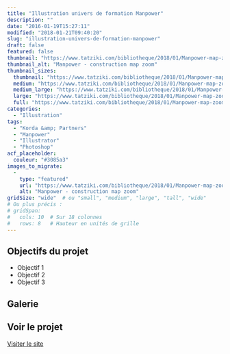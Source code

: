 ```yaml
---
title: "Illustration univers de formation Manpower"
description: ""
date: "2016-01-19T15:27:11"
modified: "2018-01-21T09:40:20"
slug: "illustration-univers-de-formation-manpower"
draft: false
featured: false
thumbnail: "https://www.tatziki.com/bibliotheque/2018/01/Manpower-map-zoom02.jpg"
thumbnail_alt: "Manpower - construction map zoom"
thumbnail_sizes:
  thumbnail: "https://www.tatziki.com/bibliotheque/2018/01/Manpower-map-zoom02-150x150.jpg"
  medium: "https://www.tatziki.com/bibliotheque/2018/01/Manpower-map-zoom02-300x240.jpg"
  medium_large: "https://www.tatziki.com/bibliotheque/2018/01/Manpower-map-zoom02-768x613.jpg"
  large: "https://www.tatziki.com/bibliotheque/2018/01/Manpower-map-zoom02-1024x818.jpg"
  full: "https://www.tatziki.com/bibliotheque/2018/01/Manpower-map-zoom02.jpg"
categories:
  - "Illustration"
tags:
  - "Korda &amp; Partners"
  - "Manpower"
  - "Illustrator"
  - "Photoshop"
acf_placeholder:
  couleur: "#3085a3"
images_to_migrate:
  -
    type: "featured"
    url: "https://www.tatziki.com/bibliotheque/2018/01/Manpower-map-zoom02.jpg"
    alt: "Manpower - construction map zoom"
gridSize: "wide"  # ou "small", "medium", "large", "tall", "wide"
# Ou plus précis :
# gridSpan:
#   cols: 10  # Sur 18 colonnes
#   rows: 8   # Hauteur en unités de grille
---
```


## Objectifs du projet

<!-- TODO: Ajouter les objectifs depuis ACF -->
- Objectif 1
- Objectif 2
- Objectif 3

## Galerie

<!-- TODO: Ajouter les images du projet -->

## Voir le projet

[Visiter le site](https://www.tatziki.com/illustration-univers-de-formation-manpower/)
